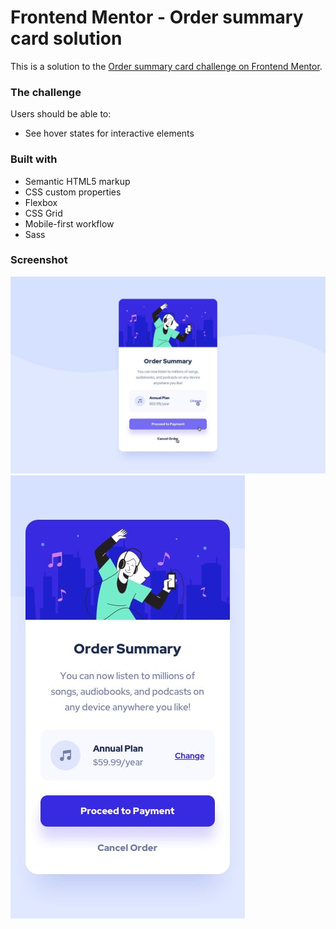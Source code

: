 # Frontend Mentor - Order summary card solution

This is a solution to the [Order summary card challenge on Frontend Mentor](https://www.frontendmentor.io/challenges/order-summary-component-QlPmajDUj). 

### The challenge

Users should be able to:

- See hover states for interactive elements

### Built with

- Semantic HTML5 markup
- CSS custom properties
- Flexbox
- CSS Grid
- Mobile-first workflow
- Sass 

### Screenshot

![desktop](design/active-states.jpg)
![mobile](design/mobile-design.jpg)
